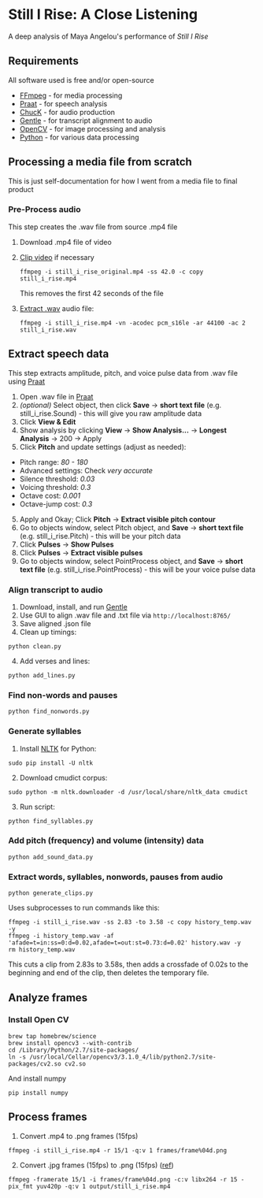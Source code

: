 # Still I Rise: A Close Listening

A deep analysis of Maya Angelou's performance of _Still I Rise_

## Requirements

All software used is free and/or open-source

* [FFmpeg](https://www.ffmpeg.org/) - for media processing
* [Praat](http://www.fon.hum.uva.nl/praat/) - for speech analysis
* [ChucK](http://chuck.cs.princeton.edu/) - for audio production
* [Gentle](https://github.com/lowerquality/gentle) - for transcript alignment to audio
* [OpenCV](http://opencv.org/) - for image processing and analysis
* [Python](https://www.python.org/) - for various data processing

## Processing a media file from scratch

This is just self-documentation for how I went from a media file to final product

### Pre-Process audio

This step creates the .wav file from source .mp4 file

1. Download .mp4 file of video
2. [Clip video](https://trac.ffmpeg.org/wiki/Seeking#Cuttingsmallsections) if necessary

   ```
   ffmpeg -i still_i_rise_original.mp4 -ss 42.0 -c copy still_i_rise.mp4
   ```

   This removes the first 42 seconds of the file

3. [Extract .wav](http://superuser.com/a/791874) audio file:

   ```
   ffmpeg -i still_i_rise.mp4 -vn -acodec pcm_s16le -ar 44100 -ac 2 still_i_rise.wav
   ```

## Extract speech data

This step extracts amplitude, pitch, and voice pulse data from .wav file using [Praat](http://www.fon.hum.uva.nl/praat/)

1. Open .wav file in [Praat](http://www.fon.hum.uva.nl/praat/)
2. _(optional)_ Select object, then click **Save** -> **short text file** (e.g. still_i_rise.Sound) - this will give you raw amplitude data
2. Click **View & Edit**
3. Show analysis by clicking **View** -> **Show Analysis...** -> **Longest Analysis** -> 200 -> Apply
4. Click **Pitch** and update settings (adjust as needed):
  * Pitch range: *80 - 180*
  * Advanced settings: Check *very accurate*
  * Silence threshold: *0.03*
  * Voicing threshold: *0.3*
  * Octave cost: *0.001*
  * Octave-jump cost: *0.3*
5. Apply and Okay; Click **Pitch** -> **Extract visible pitch contour**
6. Go to objects window, select Pitch object, and **Save** -> **short text file** (e.g. still_i_rise.Pitch) - this will be your pitch data
7. Click **Pulses** -> **Show Pulses**
8. Click **Pulses** -> **Extract visible pulses**
9. Go to objects window, select PointProcess object, and **Save** -> **short text file** (e.g. still_i_rise.PointProcess) - this will be your voice pulse data

### Align transcript to audio

1. Download, install, and run [Gentle](https://github.com/lowerquality/gentle)
2. Use GUI to align .wav file and .txt file via `http://localhost:8765/`
3. Save aligned .json file
4. Clean up timings:

  ```
  python clean.py
  ```

4. Add verses and lines:

  ```
  python add_lines.py
  ```

### Find non-words and pauses

```
python find_nonwords.py
```

### Generate syllables

1. Install [NLTK](http://www.nltk.org/) for Python:

  ```
  sudo pip install -U nltk
  ```

2. Download cmudict corpus:

  ```
  sudo python -m nltk.downloader -d /usr/local/share/nltk_data cmudict
  ```

3. Run script:

  ```
  python find_syllables.py
  ```

### Add pitch (frequency) and volume (intensity) data

```
python add_sound_data.py
```

### Extract words, syllables, nonwords, pauses from audio

```
python generate_clips.py
```

Uses subprocesses to run commands like this:

```
ffmpeg -i still_i_rise.wav -ss 2.83 -to 3.58 -c copy history_temp.wav -y
ffmpeg -i history_temp.wav -af 'afade=t=in:ss=0:d=0.02,afade=t=out:st=0.73:d=0.02' history.wav -y
rm history_temp.wav
```

This cuts a clip from 2.83s to 3.58s, then adds a crossfade of 0.02s to the beginning and end of the clip, then deletes the temporary file.

## Analyze frames

### Install Open CV

```
brew tap homebrew/science
brew install opencv3 --with-contrib
cd /Library/Python/2.7/site-packages/
ln -s /usr/local/Cellar/opencv3/3.1.0_4/lib/python2.7/site-packages/cv2.so cv2.so
```

And install numpy

```
pip install numpy
```

## Process frames

1. Convert .mp4 to .png frames (15fps)

  ```
  ffmpeg -i still_i_rise.mp4 -r 15/1 -q:v 1 frames/frame%04d.png
  ```

2. Convert .jpg frames (15fps) to .png (15fps) ([ref](https://trac.ffmpeg.org/wiki/Create%20a%20video%20slideshow%20from%20images))

  ```
  ffmpeg -framerate 15/1 -i frames/frame%04d.png -c:v libx264 -r 15 -pix_fmt yuv420p -q:v 1 output/still_i_rise.mp4
  ```
